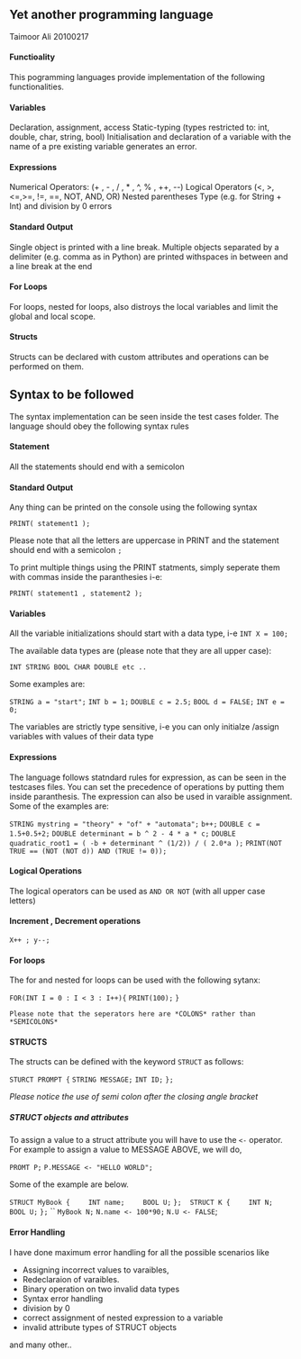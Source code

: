 ## Yet another programming language
Taimoor Ali
20100217

#### Functioality

This pogramming languages provide implementation of the following functionalities.

#### Variables ####

Declaration, assignment, access
Static-typing (types restricted to: int, double, char, string, bool)
Initialisation and declaration of a variable with the name of a pre existing variable generates an error.

#### Expressions ####

Numerical Operators: (+ , - , / , * , ^, % , ++, --)
Logical Operators (<, >, <=,>=, !=, ==, NOT, AND, OR)
Nested parentheses
Type (e.g. for String + Int) and division by 0 errors

#### Standard Output ####

Single object is printed with a line break.
Multiple objects separated by a delimiter (e.g. comma as in Python) are printed withspaces in between and a line break at the end

#### For Loops ####

For loops, nested for loops, also distroys the local variables and limit the global and local scope.

#### Structs ####

Structs can be declared with custom attributes and operations can be performed on them.


## Syntax to be followed

The syntax implementation can be seen inside the test cases folder. The language should obey the following syntax rules

#### Statement

All the statements should end with a semicolon 

#### Standard Output

Any thing can be printed on the console using the following syntax

`PRINT( statement1 );`

Please note that all the letters are uppercase in PRINT and the statement should end with a semicolon `;`

To print multiple things using the PRINT statments, simply seperate them with commas inside the  paranthesies i-e:

`PRINT( statement1 , statement2 );`

#### Variables

All the variable initializations should start with a data type, i-e
`INT X = 100;`
 
 The available data types are (please note that they are all upper case):

`INT STRING BOOL CHAR DOUBLE etc ..`
 
 Some examples are:

 `STRING a = "start";`
`INT b = 1;`
`DOUBLE c = 2.5;`
`BOOL d = FALSE;`
`INT e = 0;`

The variables are strictly type sensitive, i-e you can only initialze /assign variables with values of their data type 

#### Expressions ####

The language follows statndard rules for expression, as can be seen in the testcases files. You can set the precedence of operations by putting them inside paranthesis.
The expression can also be used in varaible assignment. Some of the examples are:

`STRING mystring = "theory" + "of" + "automata";`
`b++;`
`DOUBLE c = 1.5+0.5+2;`
`DOUBLE determinant = b ^ 2 - 4 * a * c;`
`DOUBLE quadratic_root1 = ( -b + determinant ^ (1/2)) / ( 2.0*a );`
`PRINT(NOT TRUE == (NOT (NOT d)) AND (TRUE != 0));`

#### Logical Operations

The logical operators can be used as 
`AND OR NOT` (with all upper case letters)

#### Increment , Decrement operations

`X++ ; y--;`

#### For loops

The for and nested for loops can be used with the following sytanx:

`FOR(INT I = 0 : I < 3 : I++){`
    `PRINT(100);`
`}`

`Please note that the seperators here are *COLONS* rather than *SEMICOLONS*`

#### STRUCTS

The structs can be defined with the keyword `STRUCT` as follows:

`STURCT PROMPT {`
`STRING MESSAGE;`
`INT ID;`
`};`

*Please notice the use of semi colon after the closing angle bracket*

##### STRUCT objects and attributes

To assign a value to a struct attribute you will have to use the `<-` operator. For example to assign a value to MESSAGE ABOVE, we will do,

`PROMT P;`
`P.MESSAGE <- "HELLO WORLD";`

Some of the example are below.

`STRUCT MyBook {`
`    INT name;`
`    BOOL U;`
`};`
``
``
`STRUCT K {`
`    INT N;`
`    BOOL U;`
`};`
``
`MyBook N;`
`N.name <- 100*90;`
`N.U <- FALSE`;



#### Error Handling

I have done maximum error handling for all the possible scenarios like

* Assigning incorrect values to varaibles,
* Redeclaraion of varaibles.
* Binary operation on two invalid data types
* Syntax error handling
* division by 0
* correct assignment of nested expression to a variable
* invalid attribute types of STRUCT objects

and many other..

